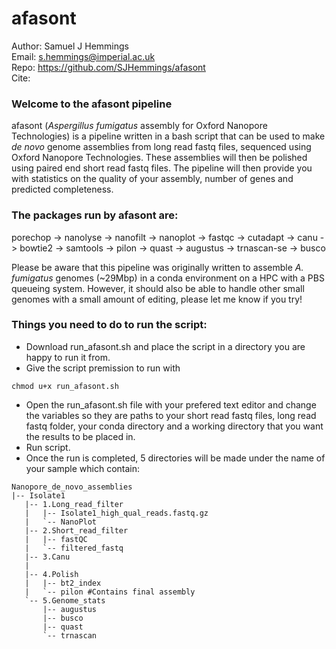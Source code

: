 # afasont

Author: Samuel J Hemmings <br>
Email: s.hemmings@imperial.ac.uk <br>
Repo:   https://github.com/SJHemmings/afasont <br>
Cite:

### Welcome to the afasont pipeline

afasont (*Aspergillus fumigatus* assembly for Oxford Nanopore Technologies) is a pipeline written in a bash script that can 
be used to make *de novo* genome assemblies from long read fastq files, sequenced using Oxford Nanopore Technologies. These 
assemblies will then be polished using paired end short read fastq files. The pipeline will then provide you with statistics 
on the quality of your assembly, number of genes and predicted completeness.

### The packages run by afasont are: 
porechop -> nanolyse -> nanofilt -> nanoplot -> fastqc -> cutadapt -> canu -> bowtie2 -> samtools -> 
pilon -> quast -> augustus -> trnascan-se -> busco

Please be aware that this pipeline was originally written to assemble *A. fumigatus* genomes (~29Mbp) in a conda 
environment on a HPC with a PBS queueing system. However, it should also be able to handle other small 
genomes with a small amount of editing, please let me know if you try!

### Things you need to do to run the script:

* Download run_afasont.sh and place the script in a directory you are happy to run it from.
* Give the script premission to run with 
```
chmod u+x run_afasont.sh
```
* Open the run_afasont.sh file with your prefered text editor and change the variables so they are paths to your 
short read fastq files, long read fastq folder, your conda directory and a working directory that you want the 
results to be placed in.  
* Run script.
* Once the run is completed, 5 directories will be made under the name of your sample which contain: 
```
Nanopore_de_novo_assemblies
|-- Isolate1
   |-- 1.Long_read_filter
   |   |-- Isolate1_high_qual_reads.fastq.gz
   |   `-- NanoPlot
   |-- 2.Short_read_filter
   |   |-- fastQC
   |   `-- filtered_fastq
   |-- 3.Canu
   |   
   |-- 4.Polish
   |   |-- bt2_index
   |   `-- pilon #Contains final assembly
   `-- 5.Genome_stats
       |-- augustus
       |-- busco
       |-- quast
       `-- trnascan 
```

